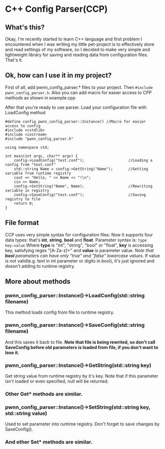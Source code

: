 # C++ Config Parser(CCP)

## What's this?
Okay, I'm recently started to learn C++ language and first problem I encountered when I was writing my little pet-project is to effectively store and read settings of my software, so I decided to make very simple and lightweight library for saving and reading data from configuration files. That's it.

## Ok, how can I use it in my project?
First of all, add pwnn_config_parser.* files to your project. Then `#include pwnn_config_parser.h`. Also you can add macro for easier access to CPP methods as shown in example.cpp

After that you're ready to use parser. Load your configuration file with LoadConfig method
```$xslt
#define config pwnn_config_parser::Instance() //Macro for easier access to config
#include <cstdlib>
#include <iostream>
#include "pwnn_config_parser.h"

using namespace std;

int main(int argc, char** argv) {
    config->LoadConfig("test.conf");                    //Loading a config from "test.conf"
    std::string Name = config->GetString("Name");       //Getting variable from runtime registry
    cout << "Hello, " << Name << "!\n";
    cin >> Name;
    config->SetString("Name", Name);                    //Rewriting variable in registry
    config->SaveConfig("test.conf");                    //Saving registry to file
    return 0;
}
```

## File format
CCP uses very simple syntax for configuration files:
Now it supports four data types: that's **int**, **string**, **bool** and **float**.
Parameter syntax is:
`type key:value`
Where **type** is "int", "string", "bool" or "float", **key** is accessing key, satisfying regex "[A-Za-z]+" and **value** is parameter value. *Note that **bool** parameters can have only "true" and "false" lowercase values.*
If value is not valid(e.g. text in int parameter or digits in bool), it's just ignored and doesn't adding to runtime registry.
## More about methods

### pwnn_config_parser::Instance()->LoadConfig(std::string filename)
This method loads config from file to runtime registry.
### pwnn_config_parser::Instance()->SaveConfig(std::string filename)
And this saves it back to file. **Note that file is being rewrited, so don't call SaveConfig before old parameters is loaded from file, if you don't want to lose it.**
### pwnn_config_parser::Instance()->GetString(std::string key)
Get string value from runtime registry by it's key. Note that if this parameter isn't loaded or even specified, null will be returned.
### Other Get* methods are similar.
### pwnn_config_parser::Instance()->SetString(std::string key, std::string value)
Used to set parameter into runtime registry. Don't forget to save changes by SaveConfig().
### And other Set* methods are similar.
